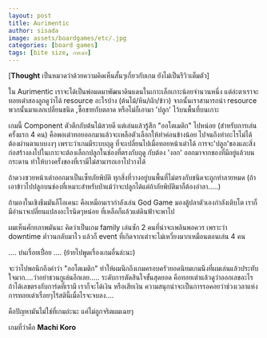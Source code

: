 ```yaml
---
layout: post
title: Aurimentic
author: sisada
image: assets/boardgames/etc/.jpg
categories: [board games]
tags: [bite size, กบเฉย]
---
```

[**Thought** เป็นหมวดว่าด้วยความคิดเห็นสั้นๆเกี่ยวกับเกม ยังไม่เป็นรีวิวเต็มตัว]

ใน Aurimentic เราจะได้เป็นพ่อมดมาพัฒนาดินแดนในเกาะเล็กเกาะน้อยจำนวนหนึ่ง แต่ล่ะตาเราจะทอยเต๋าสองลูกดูว่าได้ resource อะไรบ้าง (ต้นไม้/หิน/ผัก/ข้าว) จากนั้นเราสามารถนำ resource พวกนั้นมาแลกเปลี่ยนชนิด ,ซื้อขายกับตลาด หรือไม่ก็เอามา 'ปลูก' ไว้บนพื้นที่บนเกาะ

เกมนี้ Component ตัวตึกกับต้นไม้สวยดี แต่เล่นแล้วรู้สึก "ออโตเมติก" ไปหน่อย (สำหรับการเล่นครั้งแรก 4 คน) คือพอเต๋าทอยออกมาแล้วจะเหลือตัวเลือกให้ทำค่อนข้างน้อย ไปจนถึงทำอะไรไม่ได้ ต้องผ่านตาแบบงงๆ เพราะว่าเกมมีระบบฤดู ที่จะเปลี่ยนไปเมื่อทอยหน้าเต๋าได้ การจะ'ปลูก'ของและสิ่งก่อสร้างลงไปในเกาะจะต้องเลือกปลูกในช่องที่ตรงกับฤดู กับต้อง 'งอก' ออกมาจากของที่มีอยู่แล้วบนกระดาน ทำให้บางครั้งของที่เรามีไม่สามารถเอาไปวางได้

ถ้าดวงซวยหน้าเต๋าออกมาเป็นเซ็ทภัยพิบัติ ทุกสิ่งที่วางอยู่บนพื้นที่ไม่ตรงกับชนิดจะถูกทำลายหมด (ถ้าเอาข้าวไปปลูกบนช่องที่เหมาะสำหรับป่าแม้ว่าจะปลูกได้แต่ถ้าภัยพิบัติมาก็ต้องอำลา.....)

ถ้ามองในเชิงธีมมันก็โอเคนะ คือเหมือนเรากำลังเล่น God Game มองตู้ปลาตัวเองกำลังเติบโต เราก็มีอำนาจเปลี่ยนแปลงอะไรนิดๆหน่อย ที่เหลือก็แล้วแต่ดินฟ้าจะพาไป

ผมเห็นศักยภาพมันนะ คิดว่าเป็นเกม family เล่นซัก 2 คนที่น่าจะเพลินพอควร เพราะว่า downtime ต่ำวนกลับมาไว แล้วก็ event ที่เกิดจากเต๋าจะไม่เหวี่ยงมากเหมือนตอนเล่น 4 คน

.... บ่นเรื่อยเปื่อย .... (ย้ายไปพูดเรื่องเกมอื่นล่ะนะ)

จะว่าไปพอนึกถึงคำว่า "ออโตเมติก" ทำให้ผมนึกถึงเกมครอบครัวยอดนิยมเกมนึงที่ผมเล่นแล้วประทับใจมาก....ว่าอย่าชวนกูเล่นอีกเลย..... ระดับการตัดสินใจขั้นสุดยอด คือทอยเต๋าแล้วดูว่าออกเลขอะไร ถ้าได้เลขตรงกับการ์ดที่เรามี เราก็จะได้เงิน หรือเสียเงิน ความสนุกน่าจะเป็นการรอคอยว่าช่วงเวลาแห่งการทอยเต๋าเรื่อยๆไร้สตินี้เมื่อไรจะจบลง....

คือปัญหามันไม่ใช่ที่เกมอ่ะนะ แค่ไม่ถูกจริตผมเฉยๆ

เกมที่ว่าคือ **Machi Koro**